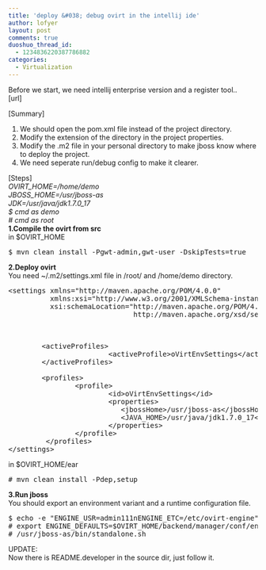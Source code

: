 ```yaml
---
title: 'deploy &#038; debug ovirt in the intellij ide'
author: lofyer
layout: post
comments: true
duoshuo_thread_id:
  - 1234836220387786882
categories:
  - Virtualization
---
```

Before we start, we need intellij enterprise version and a register tool..  
[url]

[Summary]  
1. We should open the pom.xml file instead of the project directory.  
2. Modify the extension of the directory in the project properties.  
3. Modify the .m2 file in your personal directory to make jboss know where to deploy the project.  
4. We need seperate run/debug config to make it clearer.

[Steps]  
*OVIRT_HOME=/home/demo  
JBOSS_HOME=/usr/jboss-as  
JDK=/usr/java/jdk1.7.0_17  
$ cmd as demo  
\# cmd as root*  
**1.Compile the ovirt from src**  
in $OVIRT_HOME

<pre>$ mvn clean install -Pgwt-admin,gwt-user -DskipTests=true
</pre>

**2.Deploy ovirt**  
You need ~/.m2/settings.xml file in /root/ and /home/demo directory.

<pre>&lt;settings xmlns="http://maven.apache.org/POM/4.0.0"
          xmlns:xsi="http://www.w3.org/2001/XMLSchema-instance"
          xsi:schemaLocation="http://maven.apache.org/POM/4.0.0
                              http://maven.apache.org/xsd/settings-1.0.0.xsd">

<!--**************************** PROFILES ****************************-->

        &lt;activeProfiles>
                        &lt;activeProfile>oVirtEnvSettings&lt;/activeProfile>
        &lt;/activeProfiles>

        &lt;profiles>
                &lt;profile>
                        &lt;id>oVirtEnvSettings&lt;/id>
                        &lt;properties>
                           &lt;jbossHome>/usr/jboss-as&lt;/jbossHome>
                           &lt;JAVA_HOME>/usr/java/jdk1.7.0_17&lt;/JAVA_HOME>
                        &lt;/properties>
                &lt;/profile>
         &lt;/profiles>
&lt;/settings>
</pre>

in $OVIRT_HOME/ear

<pre># mvn clean install -Pdep,setup
</pre>

**3.Run jboss**  
You should export an environment variant and a runtime configuration file.

<pre>$ echo -e "ENGINE_USR=admin111nENGINE_ETC=/etc/ovirt-engine" > $OVIRT_HOME/backend/manager/conf/engine.conf.defaults
# export ENGINE_DEFAULTS=$OVIRT_HOME/backend/manager/conf/engine.conf.defaults
# /usr/jboss-as/bin/standalone.sh
</pre>

UPDATE:  
Now there is README.developer in the source dir, just follow it.